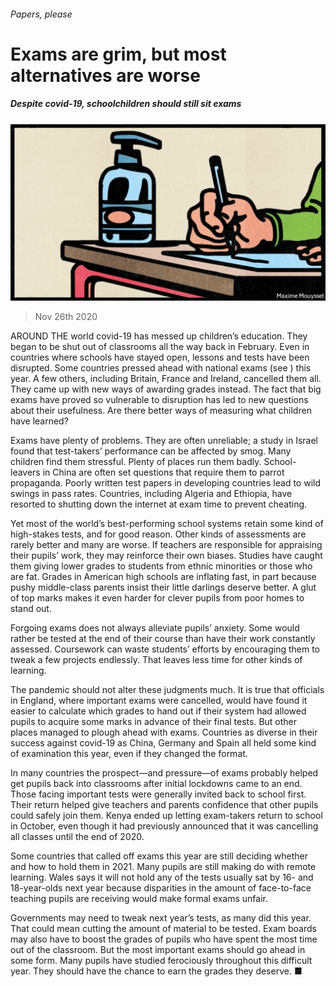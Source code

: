 ###### Papers, please

# Exams are grim, but most alternatives are worse 

##### Despite covid-19, schoolchildren should still sit exams 

![image](images/20201128_LDD003.jpg) 

> Nov 26th 2020 

AROUND THE world covid-19 has messed up children’s education. They began to be shut out of classrooms all the way back in February. Even in countries where schools have stayed open, lessons and tests have been disrupted. Some countries pressed ahead with national exams (see ) this year. A few others, including Britain, France and Ireland, cancelled them all. They came up with new ways of awarding grades instead. The fact that big exams have proved so vulnerable to disruption has led to new questions about their usefulness. Are there better ways of measuring what children have learned?

Exams have plenty of problems. They are often unreliable; a study in Israel found that test-takers’ performance can be affected by smog. Many children find them stressful. Plenty of places run them badly. School-leavers in China are often set questions that require them to parrot propaganda. Poorly written test papers in developing countries lead to wild swings in pass rates. Countries, including Algeria and Ethiopia, have resorted to shutting down the internet at exam time to prevent cheating.


Yet most of the world’s best-performing school systems retain some kind of high-stakes tests, and for good reason. Other kinds of assessments are rarely better and many are worse. If teachers are responsible for appraising their pupils’ work, they may reinforce their own biases. Studies have caught them giving lower grades to students from ethnic minorities or those who are fat. Grades in American high schools are inflating fast, in part because pushy middle-class parents insist their little darlings deserve better. A glut of top marks makes it even harder for clever pupils from poor homes to stand out.

Forgoing exams does not always alleviate pupils’ anxiety. Some would rather be tested at the end of their course than have their work constantly assessed. Coursework can waste students’ efforts by encouraging them to tweak a few projects endlessly. That leaves less time for other kinds of learning.

The pandemic should not alter these judgments much. It is true that officials in England, where important exams were cancelled, would have found it easier to calculate which grades to hand out if their system had allowed pupils to acquire some marks in advance of their final tests. But other places managed to plough ahead with exams. Countries as diverse in their success against covid-19 as China, Germany and Spain all held some kind of examination this year, even if they changed the format.

In many countries the prospect—and pressure—of exams probably helped get pupils back into classrooms after initial lockdowns came to an end. Those facing important tests were generally invited back to school first. Their return helped give teachers and parents confidence that other pupils could safely join them. Kenya ended up letting exam-takers return to school in October, even though it had previously announced that it was cancelling all classes until the end of 2020.

Some countries that called off exams this year are still deciding whether and how to hold them in 2021. Many pupils are still making do with remote learning. Wales says it will not hold any of the tests usually sat by 16- and 18-year-olds next year because disparities in the amount of face-to-face teaching pupils are receiving would make formal exams unfair.

Governments may need to tweak next year’s tests, as many did this year. That could mean cutting the amount of material to be tested. Exam boards may also have to boost the grades of pupils who have spent the most time out of the classroom. But the most important exams should go ahead in some form. Many pupils have studied ferociously throughout this difficult year. They should have the chance to earn the grades they deserve. ■

